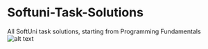 # Softuni-Task-Solutions
All SoftUni task solutions, starting from Programming Fundamentals
![alt text](https://softuni.bg/content/images/svg-logos/software-university-logo.svg)
